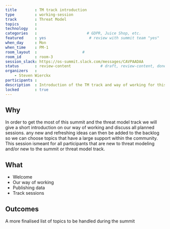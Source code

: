 ```yaml
---
title        : TM track introduction
type         : working-session
track        : Threat Model
topics       : 
technology   :
categories   :                      # GDPR, Juice Shop, etc.
featured     : yes                   # review with summit team "yes"
when_day     : Mon
when_time    : PM-1
room_layout  :                    #
room_id      : room-3
session_slack: https://os-summit.slack.com/messages/CAVPAADAA
status       : review-content             # draft, review-content, done
organizers   :
    - Steven Wierckx
participants :
description  : Introduction of the TM track and way of working for this week
locked       : true
---
```


## Why

In order to get the most of this summit and the threat model track we will give a short introduction on our way of working and discuss all planned sessions. any new and refreshing ideas can then be added to the backlog so we can choose topics that have a large support within the community.
This session ismeant for all participants that are new to threat modeling and/or new to the summit or threat model track.

## What

 - Welcome
 - Our way of working
 - Publishing data
 - Track sessions

## Outcomes

A more finalised list of topics to be handled during the summit
